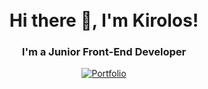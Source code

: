<h1 align="center">
<br>
  Hi there 👋, I'm Kirolos!
  <br>
</h1>
<h3 align="center">
  I'm a Junior Front-End Developer
 </h3>
 
 <p align="center">
  <a href="https://kirolos-rafaat.vercel.app" target="_blank">
    <img src="https://img.shields.io/badge/My-Portfolio-black.svg?style=flat-square" alt="Portfolio">
  </a>   
</p>

<!--
**Kirolos-kr7/Kirolos-kr7** is a ✨ _special_ ✨ repository because its `README.md` (this file) appears on your GitHub profile.

Here are some ideas to get you started:

- 🔭 I’m currently working on ...
- 🌱 I’m currently learning ... Vue.js
- 👯 I’m looking to collaborate on ...
- 🤔 I’m looking for help with ...
- 💬 Ask me about ... Anything
- 📫 How to reach me: ... 
- 😄 Pronouns: ...
- ⚡ Fun fact: ...
-->
